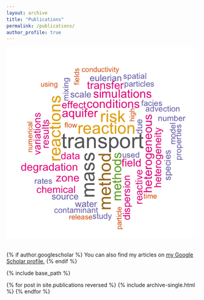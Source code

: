 ```yaml
---
layout: archive
title: "Publications"
permalink: /publications/
author_profile: true
---
```


<center><img src="images/Abstracts_wordcloud.png" alt="abstracts_wordcloud"></center>
<br/>

{% if author.googlescholar %}
  You can also find my articles on <u><a href="{{author.googlescholar}}">my Google Scholar profile</a>.</u>
{% endif %}

{% include base_path %}

{% for post in site.publications reversed %}
  {% include archive-single.html %}
{% endfor %}
